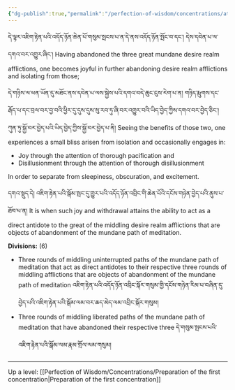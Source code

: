```yaml
---
{"dg-publish":true,"permalink":"/perfection-of-wisdom/concentrations/attention-of-joy-and-withdrawal/"}
---
```


དེ་ལྟར་འཇིག་རྟེན་པའི་འདོད་ཉོན་ཆེན་པོ་གསུམ་སྤངས་པ་ན་དེ་ནས་འདོད་ཉོན་སྤོང་བ་དང་། དེས་དབེན་པ་ལ་དགའ་བར་འགྱུར་ཞིང་།
Having abandoned the three great mundane desire realm afflictions, one becomes joyful in further abandoning desire realm afflictions and isolating from those; 

དེ་གཉིས་ལ་ཕན་ཡོན་དུ་མཐོང་ནས་དབེན་པ་ལས་སྐྱེས་པའི་དགའ་བདེ་ཆུང་ངུས་རེག་པ་ན།
གཉིད་རྨུགས་དང་རྒོད་པ་དང་བྲལ་བར་བྱ་བའི་ཕྱིར་དུ་དུས་དུས་སུ་རབ་ཏུ་ཞི་བར་འགྱུར་བའི་ཡིད་བྱེད་ཀྱིས་དགའ་བར་བྱེད་ཅིང་། 
ཀུན་ཏུ་སྐྱོ་བར་བྱེད་པའི་ཡིད་བྱེད་ཀྱིས་སྐྱོ་བར་བྱེད་པ་ནི།
Seeing the benefits of those two, one experiences a small bliss arisen from isolation and occasionally engages in:
- Joy through the attention of thorough pacification and
- Disillusionment through the attention of thorough disillusionment

In order to separate from sleepiness, obscuration, and excitement.

དགའ་སྡུད་དེ། འཇིག་རྟེན་པའི་སྒོམ་སྤང་དུ་གྱུར་པའི་འདོད་ཉོན་འབྲིང་གི་ཆེན་པོའི་དངོས་གཉེན་བྱེད་པའི་ནུས་པ་ཐོབ་པ་ན།
It is when such joy and withdrawal attains the ability to act as a direct antidote to the great of the middling desire realm afflictions that are objects of abandonment of the mundane path of meditation.

**Divisions:** (6)
- Three rounds of middling uninterrupted paths of the mundane path of meditation that act as direct antidotes to their respective three rounds of middling afflictions that are objects of abandonment of the mundane path of meditation
  འཇིག་རྟེན་པའི་འདོད་ཉོན་འབྲིང་སྐོར་གསུམ་གྱི་དངོས་གཉེན་རིམ་པ་བཞིན་དུ་བྱེད་པའི་འཇིག་རྟེན་པའི་སྒོམ་ལམ་བར་ཆད་མེད་ལམ་འབྲིང་སྐོར་གསུམ།
- Three rounds of middling liberated paths of the mundane path of meditation that have abandoned their respective three དེ་གསུམ་སྤངས་པའི་འཇིག་རྟེན་པའི་སྒོམ་ལམ་རྣམ་གྲོལ་ལམ་གསུམ།




---
Up a level: [[Perfection of Wisdom/Concentrations/Preparation of the first concentration\|Preparation of the first concentration]]